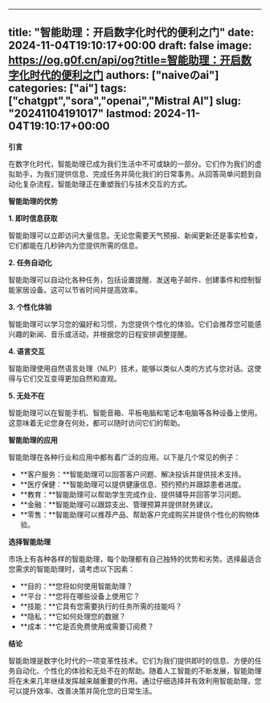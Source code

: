 
---
title: "智能助理：开启数字化时代的便利之门"
date: 2024-11-04T19:10:17+00:00
draft: false
image: https://og.g0f.cn/api/og?title=智能助理：开启数字化时代的便利之门
authors: ["naiveのai"]
categories: ["ai"]
tags: ["chatgpt","sora","openai","Mistral AI"]
slug: "20241104191017"
lastmod: 2024-11-04T19:10:17+00:00
---
**引言**

在数字化时代，智能助理已成为我们生活中不可或缺的一部分。它们作为我们的虚拟助手，为我们提供信息、完成任务并简化我们的日常事务。从回答简单问题到自动化复杂流程，智能助理正在重塑我们与技术交互的方式。

**智能助理的优势**

**1. 即时信息获取**

智能助理可以立即访问大量信息。无论您需要天气预报、新闻更新还是事实检查，它们都能在几秒钟内为您提供所需的信息。

**2. 任务自动化**

智能助理可以自动化各种任务，包括设置提醒、发送电子邮件、创建事件和控制智能家居设备。这可以节省时间并提高效率。

**3. 个性化体验**

智能助理可以学习您的偏好和习惯，为您提供个性化的体验。它们会推荐您可能感兴趣的新闻、音乐或活动，并根据您的日程安排调整提醒。

**4. 语言交互**

智能助理使用自然语言处理（NLP）技术，能够以类似人类的方式与您对话。这使得与它们交互变得更加自然和直观。

**5. 无处不在**

智能助理可以在智能手机、智能音箱、平板电脑和笔记本电脑等各种设备上使用。这意味着无论您身在何处，都可以随时访问它们的帮助。

**智能助理的应用**

智能助理在各种行业和应用中都有着广泛的应用。以下是几个常见的例子：

* **客户服务：**智能助理可以回答客户问题、解决投诉并提供技术支持。
* **医疗保健：**智能助理可以提供健康信息、预约预约并跟踪患者进度。
* **教育：**智能助理可以帮助学生完成作业、提供辅导并回答学习问题。
* **金融：**智能助理可以跟踪支出、管理预算并提供财务建议。
* **零售：**智能助理可以推荐产品、帮助客户完成购买并提供个性化的购物体验。

**选择智能助理**

市场上有各种各样的智能助理，每个助理都有自己独特的优势和劣势。选择最适合您需求的智能助理时，请考虑以下因素：

* **目的：**您将如何使用智能助理？
* **平台：**您将在哪些设备上使用它？
* **技能：**它具有您需要执行的任务所需的技能吗？
* **隐私：**它如何处理您的数据？
* **成本：**它是否免费使用或需要订阅费？

**结论**

智能助理是数字化时代的一项变革性技术。它们为我们提供即时的信息、方便的任务自动化、个性化的体验和无处不在的帮助。随着人工智能的不断发展，智能助理将在未来几年继续发挥越来越重要的作用。通过仔细选择并有效利用智能助理，您可以提升效率、改善决策并简化您的日常生活。